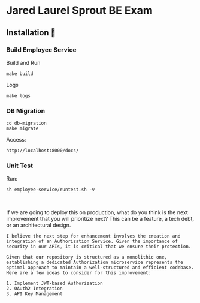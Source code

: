 # Jared Laurel Sprout BE Exam

## Installation 📌

### Build Employee Service

Build and Run
```shell
make build
```

Logs
```shell
make logs
```

### DB Migration
```shell
cd db-migration
make migrate
```

Access:
```
http://localhost:8000/docs/
```

### Unit Test

Run:
```shell
sh employee-service/runtest.sh -v
```
<br /> 

If we are going to deploy this on production, what do you think is the next
improvement that you will prioritize next? This can be a feature, a tech debt, or
an architectural design.
```
I believe the next step for enhancement involves the creation and integration of an Authorization Service. Given the importance of security in our APIs, it is critical that we ensure their protection.

Given that our repository is structured as a monolithic one, establishing a dedicated Authorization microservice represents the optimal approach to maintain a well-structured and efficient codebase. Here are a few ideas to consider for this improvement:

1. Implement JWT-based Authorization
2. OAuth2 Integration
3. API Key Management
```
